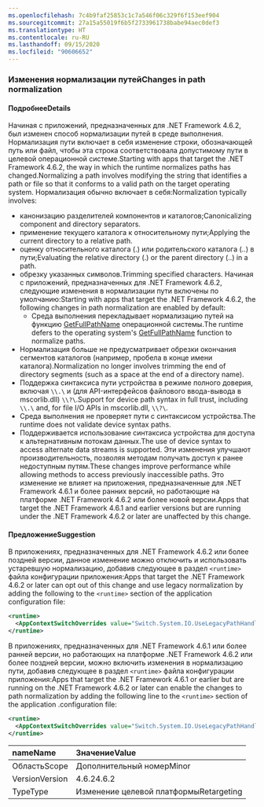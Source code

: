 ```yaml
---
ms.openlocfilehash: 7c4b9faf25853c1c7a546f06c329f6f153eef904
ms.sourcegitcommit: 27a15a55019f6b5f2733961738babe94aec0def3
ms.translationtype: HT
ms.contentlocale: ru-RU
ms.lasthandoff: 09/15/2020
ms.locfileid: "90606652"
---
```

### <a name="changes-in-path-normalization"></a><span data-ttu-id="f9bc6-101">Изменения нормализации путей</span><span class="sxs-lookup"><span data-stu-id="f9bc6-101">Changes in path normalization</span></span>

#### <a name="details"></a><span data-ttu-id="f9bc6-102">Подробнее</span><span class="sxs-lookup"><span data-stu-id="f9bc6-102">Details</span></span>

<span data-ttu-id="f9bc6-103">Начиная с приложений, предназначенных для .NET Framework 4.6.2, был изменен способ нормализации путей в среде выполнения. Нормализация пути включает в себя изменение строки, обозначающей путь или файл, чтобы эта строка соответствовала допустимому пути в целевой операционной системе.</span><span class="sxs-lookup"><span data-stu-id="f9bc6-103">Starting with apps that target the .NET Framework 4.6.2, the way in which the runtime normalizes paths has changed.Normalizing a path involves modifying the string that identifies a path or file so that it conforms to a valid path on the target operating system.</span></span> <span data-ttu-id="f9bc6-104">Нормализация обычно включает в себя:</span><span class="sxs-lookup"><span data-stu-id="f9bc6-104">Normalization typically involves:</span></span>

- <span data-ttu-id="f9bc6-105">канонизацию разделителей компонентов и каталогов;</span><span class="sxs-lookup"><span data-stu-id="f9bc6-105">Canonicalizing component and directory separators.</span></span>
- <span data-ttu-id="f9bc6-106">применение текущего каталога к относительному пути;</span><span class="sxs-lookup"><span data-stu-id="f9bc6-106">Applying the current directory to a relative path.</span></span>
- <span data-ttu-id="f9bc6-107">оценку относительного каталога (.) или родительского каталога (..) в пути;</span><span class="sxs-lookup"><span data-stu-id="f9bc6-107">Evaluating the relative directory (.) or the parent directory (..) in a path.</span></span>
- <span data-ttu-id="f9bc6-108">обрезку указанных символов.</span><span class="sxs-lookup"><span data-stu-id="f9bc6-108">Trimming specified characters.</span></span>
<span data-ttu-id="f9bc6-109">Начиная с приложений, предназначенных для .NET Framework 4.6.2, следующие изменения в нормализации пути включены по умолчанию:</span><span class="sxs-lookup"><span data-stu-id="f9bc6-109">Starting with apps that target the .NET Framework 4.6.2, the following changes in path normalization are enabled by default:</span></span>
  - <span data-ttu-id="f9bc6-110">Среда выполнения перекладывает нормализацию путей на функцию [GetFullPathName](/windows/desktop/api/fileapi/nf-fileapi-getfullpathnamew) операционной системы.</span><span class="sxs-lookup"><span data-stu-id="f9bc6-110">The runtime defers to the operating system's [GetFullPathName](/windows/desktop/api/fileapi/nf-fileapi-getfullpathnamew) function to normalize paths.</span></span>
- <span data-ttu-id="f9bc6-111">Нормализация больше не предусматривает обрезки окончания сегментов каталогов (например, пробела в конце имени каталога).</span><span class="sxs-lookup"><span data-stu-id="f9bc6-111">Normalization no longer involves trimming the end of directory segments (such as a space at the end of a directory name).</span></span>
- <span data-ttu-id="f9bc6-112">Поддержка синтаксиса пути устройства в режиме полного доверия, включая `\\.\` и (для API-интерфейсов файлового ввода-вывода в mscorlib.dll) `\\?\`.</span><span class="sxs-lookup"><span data-stu-id="f9bc6-112">Support for device path syntax in full trust, including `\\.\` and, for file I/O APIs in mscorlib.dll, `\\?\`.</span></span>
- <span data-ttu-id="f9bc6-113">Среда выполнения не проверяет пути с синтаксисом устройства.</span><span class="sxs-lookup"><span data-stu-id="f9bc6-113">The runtime does not validate device syntax paths.</span></span>
- <span data-ttu-id="f9bc6-114">Поддерживается использование синтаксиса устройства для доступа к альтернативным потокам данных.</span><span class="sxs-lookup"><span data-stu-id="f9bc6-114">The use of device syntax to access alternate data streams is supported.</span></span>
<span data-ttu-id="f9bc6-115">Эти изменения улучшают производительность, позволяя методам получать доступ к ранее недоступным путям.</span><span class="sxs-lookup"><span data-stu-id="f9bc6-115">These changes improve performance while allowing methods to access previously inaccessible paths.</span></span> <span data-ttu-id="f9bc6-116">Это изменение не влияет на приложения, предназначенные для .NET Framework 4.6.1 и более ранних версий, но работающие на платформе .NET Framework 4.6.2 или более новой версии.</span><span class="sxs-lookup"><span data-stu-id="f9bc6-116">Apps that target the .NET Framework 4.6.1 and earlier versions but are running under the .NET Framework 4.6.2 or later are unaffected by this change.</span></span>

#### <a name="suggestion"></a><span data-ttu-id="f9bc6-117">Предложение</span><span class="sxs-lookup"><span data-stu-id="f9bc6-117">Suggestion</span></span>

<span data-ttu-id="f9bc6-118">В приложениях, предназначенных для .NET Framework 4.6.2 или более поздней версии, данное изменение можно отключить и использовать устаревшую нормализацию, добавив следующее в раздел `<runtime>` файла конфигурации приложения:</span><span class="sxs-lookup"><span data-stu-id="f9bc6-118">Apps that target the .NET Framework 4.6.2 or later can opt out of this change and use legacy normalization by adding the following to the `<runtime>` section of the application configuration file:</span></span>

```xml
<runtime>
  <AppContextSwitchOverrides value="Switch.System.IO.UseLegacyPathHandling=true" />
</runtime>
```

<span data-ttu-id="f9bc6-119">В приложениях, предназначенных для .NET Framework 4.6.1 или более ранней версии, но работающих на платформе .NET Framework 4.6.2 или более поздней версии, можно включить изменения в нормализацию пути, добавив следующее в раздел `<runtime>` файла конфигурации приложения:</span><span class="sxs-lookup"><span data-stu-id="f9bc6-119">Apps that target the .NET Framework 4.6.1 or earlier but are running on the .NET Framework 4.6.2 or later can enable the changes to path normalization by adding the following line to the `<runtime>` section of the application .configuration file:</span></span>

```xml
<runtime>
  <AppContextSwitchOverrides value="Switch.System.IO.UseLegacyPathHandling=false" />
</runtime>
```

| <span data-ttu-id="f9bc6-120">name</span><span class="sxs-lookup"><span data-stu-id="f9bc6-120">Name</span></span>    | <span data-ttu-id="f9bc6-121">Значение</span><span class="sxs-lookup"><span data-stu-id="f9bc6-121">Value</span></span>       |
|:--------|:------------|
| <span data-ttu-id="f9bc6-122">Область</span><span class="sxs-lookup"><span data-stu-id="f9bc6-122">Scope</span></span>   | <span data-ttu-id="f9bc6-123">Дополнительный номер</span><span class="sxs-lookup"><span data-stu-id="f9bc6-123">Minor</span></span>       |
| <span data-ttu-id="f9bc6-124">Version</span><span class="sxs-lookup"><span data-stu-id="f9bc6-124">Version</span></span> | <span data-ttu-id="f9bc6-125">4.6.2</span><span class="sxs-lookup"><span data-stu-id="f9bc6-125">4.6.2</span></span>       |
| <span data-ttu-id="f9bc6-126">Type</span><span class="sxs-lookup"><span data-stu-id="f9bc6-126">Type</span></span>    | <span data-ttu-id="f9bc6-127">Изменение целевой платформы</span><span class="sxs-lookup"><span data-stu-id="f9bc6-127">Retargeting</span></span> |
